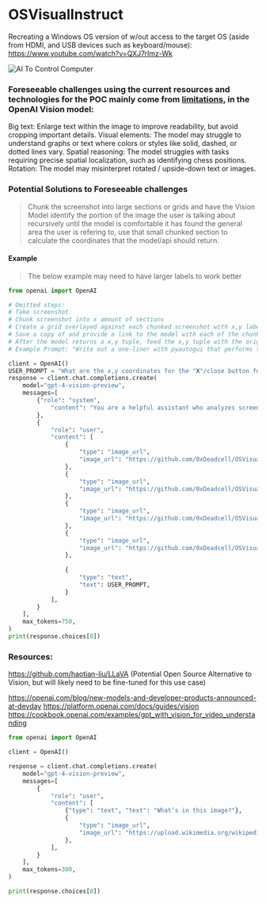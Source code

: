 ﻿# OSVisualInstruct


Recreating a Windows OS version of w/out access to the target OS (aside from HDMI, and USB devices such as keyboard/mouse):
https://www.youtube.com/watch?v=QXJ7rImz-Wk

![AI To Control Computer](https://gifrun.blob.core.windows.net/temp/7ed413d0b0f04fe194d16019387b4112.gif)

### Foreseeable challenges using the current resources and technologies for the POC mainly come from [limitations](https://platform.openai.com/docs/guides/vision#:~:text=While%20GPT%2D4,submission%20of%20CAPTCHAs.), in the OpenAI Vision model:
Big text: Enlarge text within the image to improve readability, but avoid cropping important details.
Visual elements: The model may struggle to understand graphs or text where colors or styles like solid, dashed, or dotted lines vary.
Spatial reasoning: The model struggles with tasks requiring precise spatial localization, such as identifying chess positions.
Rotation: The model may misinterpret rotated / upside-down text or images.

### Potential Solutions to Foreseeable challenges
> Chunk the screenshot into large sections or grids and have the Vision Model identify the portion of the image the user is talking about recursively until the model is comfortable it has found the general area the user is refering to, use that small chunked section to calculate the coordinates that the model/api should return.

#### Example

> The below example may need to have larger labels to work better
```py
from openai import OpenAI

# Omitted steps:
# Take screenshot
# Chunk screenshot into x amount of sections
# Create a grid overlayed against each chunked screenshot with x,y labels based off the total resolution of the original screenshot, use as large of a font size for the labels as possible
# Save a copy of and provide a link to the model with each of the chunked screenshots
# After the model returns a x,y tuple, feed the x,y tuple with the original prompt back into gpt3.5-turbo with an expected one-line response of the pyautogui code to be run to complete the users action:
# Example Prompt: "Write out a one-liner with pyautogui that performs the action based on the original prompt, and the determined x,y coordinates: 'Original Prompt: What are the x,y coordinates for the "X"/close button for my Windows Explorer application?', 'Vision Assistant Answer: (1420, 680)'"

client = OpenAI()
USER_PROMPT = "What are the x,y coordinates for the "X"/close button for my Windows Explorer application?"
response = client.chat.completions.create(
    model="gpt-4-vision-preview",
    messages=[
        {"role": "system",
            "content": "You are a helpful assistant who analyzes screenshots from a computer that may have various applications or windows open, you expertly analyze the images provided and detail which one had what the user was looking for, you will respond with your thought process, which image contained what the user was referring to, and finally a tuple of the X,Y coordinates using the overlayed grid and x and y labels. Helpful Tip: First determine the application/location/task they might be referring to and use that to determine which image contains what they are referring to, then determine the exact spot of the image they want and respond with the X,Y coordinates."
        },
        {
            "role": "user",
            "content": [
                {
                    "type": "image_url",
                    "image_url": "https://github.com/0xDeadcell/OSVisualInstruct/blob/main/img1topleft.PNG?raw=true",
                },
                {
                    "type": "image_url",
                    "image_url": "https://github.com/0xDeadcell/OSVisualInstruct/blob/main/img2topright.PNG?raw=true",
                },
                {
                    "type": "image_url",
                    "image_url": "https://github.com/0xDeadcell/OSVisualInstruct/blob/main/img3bottomleft.PNG?raw=true",
                },
                {
                    "type": "image_url",
                    "image_url": "https://github.com/0xDeadcell/OSVisualInstruct/blob/main/img4bottomright.PNG?raw=true",
                },
                
                {
                    "type": "text",
                    "text": USER_PROMPT,
                }
            ],
        }
    ],
    max_tokens=750,
)
print(response.choices[0])
```


### Resources:

https://github.com/haotian-liu/LLaVA (Potential Open Source Alternative to Vision, but will likely need to be fine-tuned for this use case)

https://openai.com/blog/new-models-and-developer-products-announced-at-devday
https://platform.openai.com/docs/guides/vision
https://cookbook.openai.com/examples/gpt_with_vision_for_video_understanding
```py
from openai import OpenAI

client = OpenAI()

response = client.chat.completions.create(
    model="gpt-4-vision-preview",
    messages=[
        {
            "role": "user",
            "content": [
                {"type": "text", "text": "What’s in this image?"},
                {
                    "type": "image_url",
                    "image_url": "https://upload.wikimedia.org/wikipedia/commons/thumb/d/dd/Gfp-wisconsin-madison-the-nature-boardwalk.jpg/2560px-Gfp-wisconsin-madison-the-nature-boardwalk.jpg",
                },
            ],
        }
    ],
    max_tokens=300,
)

print(response.choices[0])
```


